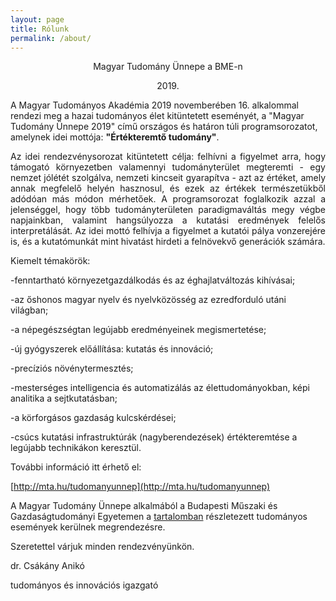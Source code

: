 ```yaml
---
layout: page
title: Rólunk
permalink: /about/
---
```


<p style="text-align: center">Magyar Tudomány Ünnepe a BME-n</p>

<p style="text-align: center">2019.</p>

A Magyar Tudományos Akadémia 2019 novemberében 16. alkalommal rendezi meg a
hazai tudományos élet kitüntetett eseményét, a "Magyar Tudomány Ünnepe 2019"
című országos és határon túli programsorozatot, amelynek idei mottója:
**"Értékteremtő tudomány"**.

<p style="text-align: justify">Az idei rendezvénysorozat kitüntetett célja: felhívni a figyelmet arra, hogy
támogató környezetben valamennyi tudományterület megteremti - egy nemzet
jólétét szolgálva, nemzeti kincseit gyarapítva - azt az értéket, amely annak
megfelelő helyén hasznosul, és ezek az értékek természetükből adódóan más
módon mérhetőek. A programsorozat foglalkozik azzal a jelenséggel, hogy több
tudományterületen paradigmaváltás megy végbe napjainkban, valamint
hangsúlyozza a kutatási eredmények felelős interpretálását. Az idei mottó
felhívja a figyelmet a kutatói pálya vonzerejére is, és a kutatómunkát mint
hivatást hirdeti a felnövekvő generációk számára.</p>

Kiemelt témakörök:

-fenntartható környezetgazdálkodás és az éghajlatváltozás kihívásai;

-az őshonos magyar nyelv és nyelvközösség az ezredforduló utáni világban;

-a népegészségtan legújabb eredményeinek megismertetése;

-új gyógyszerek előállítása: kutatás és innováció;

-precíziós növénytermesztés;

-mesterséges intelligencia és automatizálás az élettudományokban, képi
 analitika a sejtkutatásban;

-a körforgásos gazdaság kulcskérdései;

-csúcs kutatási infrastruktúrák (nagyberendezések) értékteremtése a legújabb
 technikákon keresztül.

További információ itt érhető el:

[http://mta.hu/tudomanyunnep](http://mta.hu/tudomanyunnep)

A Magyar Tudomány Ünnepe alkalmából a Budapesti Műszaki és Gazdaságtudományi
Egyetemen a [tartalomban](https://tudprog.bme.hu) részletezett tudományos események kerülnek
megrendezésre.

Szeretettel várjuk minden rendezvényünkön.

dr. Csákány Anikó

tudományos és innovációs igazgató


